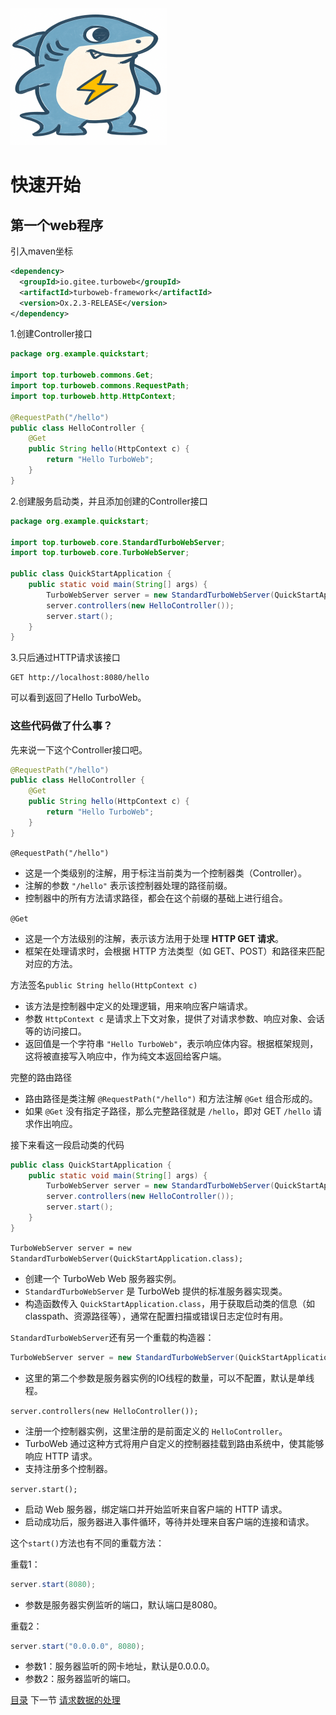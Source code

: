 <img src="../image/logo.png"/> 

# 快速开始

## 第一个web程序

引入maven坐标

```xml
<dependency>
  <groupId>io.gitee.turboweb</groupId>
  <artifactId>turboweb-framework</artifactId>
  <version>Ox.2.3-RELEASE</version>
</dependency>
```

1.创建Controller接口

```java
package org.example.quickstart;

import top.turboweb.commons.Get;
import top.turboweb.commons.RequestPath;
import top.turboweb.http.HttpContext;

@RequestPath("/hello")
public class HelloController {
	@Get
	public String hello(HttpContext c) {
		return "Hello TurboWeb";
	}
}
```

2.创建服务启动类，并且添加创建的Controller接口

```java
package org.example.quickstart;

import top.turboweb.core.StandardTurboWebServer;
import top.turboweb.core.TurboWebServer;

public class QuickStartApplication {
	public static void main(String[] args) {
		TurboWebServer server = new StandardTurboWebServer(QuickStartApplication.class);
		server.controllers(new HelloController());
		server.start();
	}
}
```

3.只后通过HTTP请求该接口

```http
GET http://localhost:8080/hello
```

可以看到返回了Hello TurboWeb。

### 这些代码做了什么事？

先来说一下这个Controller接口吧。

```java
@RequestPath("/hello")
public class HelloController {
	@Get
	public String hello(HttpContext c) {
		return "Hello TurboWeb";
	}
}
```

``@RequestPath("/hello")`` 

- 这是一个类级别的注解，用于标注当前类为一个控制器类（Controller）。
- 注解的参数 `"/hello"` 表示该控制器处理的路径前缀。
- 控制器中的所有方法请求路径，都会在这个前缀的基础上进行组合。

``@Get``

- 这是一个方法级别的注解，表示该方法用于处理 **HTTP GET 请求**。
- 框架在处理请求时，会根据 HTTP 方法类型（如 GET、POST）和路径来匹配对应的方法。

方法签名``public String hello(HttpContext c)``

- 该方法是控制器中定义的处理逻辑，用来响应客户端请求。
- 参数 `HttpContext c` 是请求上下文对象，提供了对请求参数、响应对象、会话等的访问接口。
- 返回值是一个字符串 `"Hello TurboWeb"`，表示响应体内容。根据框架规则，这将被直接写入响应中，作为纯文本返回给客户端。

完整的路由路径

- 路由路径是类注解 `@RequestPath("/hello")` 和方法注解 `@Get` 组合形成的。
- 如果 `@Get` 没有指定子路径，那么完整路径就是 `/hello`，即对 GET `/hello` 请求作出响应。

接下来看这一段启动类的代码

```java
public class QuickStartApplication {
	public static void main(String[] args) {
		TurboWebServer server = new StandardTurboWebServer(QuickStartApplication.class);
		server.controllers(new HelloController());
		server.start();
	}
}
```

``TurboWebServer server = new StandardTurboWebServer(QuickStartApplication.class);``

- 创建一个 TurboWeb Web 服务器实例。
- `StandardTurboWebServer` 是 TurboWeb 提供的标准服务器实现类。
- 构造函数传入 `QuickStartApplication.class`，用于获取启动类的信息（如 classpath、资源路径等），通常在配置扫描或错误日志定位时有用。

``StandardTurboWebServer``还有另一个重载的构造器：

```java
TurboWebServer server = new StandardTurboWebServer(QuickStartApplication.class, 1);
```

- 这里的第二个参数是服务器实例的IO线程的数量，可以不配置，默认是单线程。

``server.controllers(new HelloController());``

- 注册一个控制器实例，这里注册的是前面定义的 `HelloController`。
- TurboWeb 通过这种方式将用户自定义的控制器挂载到路由系统中，使其能够响应 HTTP 请求。
- 支持注册多个控制器。

``server.start();``

- 启动 Web 服务器，绑定端口并开始监听来自客户端的 HTTP 请求。
- 启动成功后，服务器进入事件循环，等待并处理来自客户端的连接和请求。

这个``start()``方法也有不同的重载方法：

重载1：

```java
server.start(8080);
```

- 参数是服务器实例监听的端口，默认端口是8080。

重载2：

```java
server.start("0.0.0.0", 8080);
```

- 参数1：服务器监听的网卡地址，默认是0.0.0.0。
- 参数2：服务器监听的端口。



[目录](./guide.md) 下一节 [请求数据的处理](./request.md)


